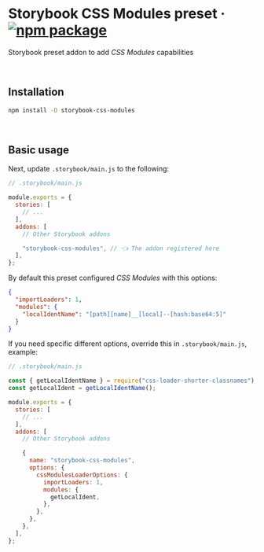 # Storybook CSS Modules preset &middot; [![npm package](https://img.shields.io/npm/v/storybook-css-modules?color=green&label=npm&style=flat-square)](https://www.npmjs.com/package/storybook-css-modules)

Storybook preset addon to add _CSS Modules_ capabilities

<br />

## Installation

```sh
npm install -D storybook-css-modules
```

<br />

## Basic usage

Next, update `.storybook/main.js` to the following:

```js
// .storybook/main.js

module.exports = {
  stories: [
    // ...
  ],
  addons: [
    // Other Storybook addons

    "storybook-css-modules", // 👈 The addon registered here
  ],
};
```

By default this preset configured _CSS Modules_ with this options:

```json
{
  "importLoaders": 1,
  "modules": {
    "localIdentName": "[path][name]__[local]--[hash:base64:5]"
  }
}
```

If you need specific different options, override this in `.storybook/main.js`, example:

```js
// .storybook/main.js

const { getLocalIdentName } = require("css-loader-shorter-classnames");
const getLocalIdent = getLocalIdentName();

module.exports = {
  stories: [
    // ...
  ],
  addons: [
    // Other Storybook addons

    {
      name: "storybook-css-modules",
      options: {
        cssModulesLoaderOptions: {
          importLoaders: 1,
          modules: {
            getLocalIdent,
          },
        },
      },
    },
  ],
};
```
